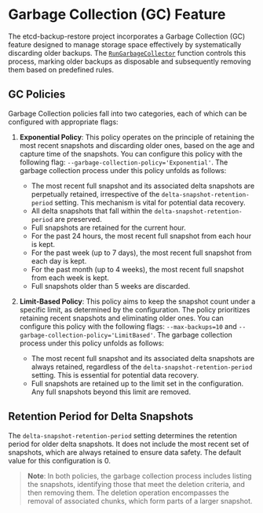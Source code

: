 # Garbage Collection (GC) Feature

The etcd-backup-restore project incorporates a Garbage Collection (GC) feature designed to manage storage space effectively by systematically discarding older backups. The [`RunGarbageCollector`](pkg/snapshot/snapshotter/garbagecollector.go) function controls this process, marking older backups as disposable and subsequently removing them based on predefined rules.

## GC Policies

Garbage Collection policies fall into two categories, each of which can be configured with appropriate flags:

1. **Exponential Policy**: This policy operates on the principle of retaining the most recent snapshots and discarding older ones, based on the age and capture time of the snapshots. You can configure this policy with the following flag: `--garbage-collection-policy='Exponential'`. The garbage collection process under this policy unfolds as follows:

   - The most recent full snapshot and its associated delta snapshots are perpetually retained, irrespective of the `delta-snapshot-retention-period` setting. This mechanism is vital for potential data recovery.
   - All delta snapshots that fall within the `delta-snapshot-retention-period` are preserved.
   - Full snapshots are retained for the current hour.
   - For the past 24 hours, the most recent full snapshot from each hour is kept.
   - For the past week (up to 7 days), the most recent full snapshot from each day is kept.
   - For the past month (up to 4 weeks), the most recent full snapshot from each week is kept.
   - Full snapshots older than 5 weeks are discarded.

2. **Limit-Based Policy**: This policy aims to keep the snapshot count under a specific limit, as determined by the configuration. The policy prioritizes retaining recent snapshots and eliminating older ones. You can configure this policy with the following flags: `--max-backups=10` and `--garbage-collection-policy='LimitBased'`. The garbage collection process under this policy unfolds as follows:

   - The most recent full snapshot and its associated delta snapshots are always retained, regardless of the `delta-snapshot-retention-period` setting. This is essential for potential data recovery.
   - Full snapshots are retained up to the limit set in the configuration. Any full snapshots beyond this limit are removed.

## Retention Period for Delta Snapshots

The `delta-snapshot-retention-period` setting determines the retention period for older delta snapshots. It does not include the most recent set of snapshots, which are always retained to ensure data safety. The default value for this configuration is 0.

> **Note**: In both policies, the garbage collection process includes listing the snapshots, identifying those that meet the deletion criteria, and then removing them. The deletion operation encompasses the removal of associated chunks, which form parts of a larger snapshot.